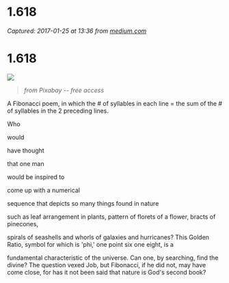 # 1.618

_Captured: 2017-01-25 at 13:36 from [medium.com](https://medium.com/@sctmtn/1-618-fc89819f7bdf?source=userActivityShare-c79006fee040-1485347791)_

# 1.618

![](https://cdn-images-1.medium.com/max/800/1*zYEAbG-bPWOqITFRjN5WSQ.jpeg)

> _from Pixabay -- free access_

A Fibonacci poem, in which the # of syllables in each line = the sum of the # of syllables in the 2 preceding lines.

Who

would

have thought

that one man

would be inspired to

come up with a numerical

sequence that depicts so many things found in nature

such as leaf arrangement in plants, pattern of florets of a flower, bracts of pinecones,

spirals of seashells and whorls of galaxies and hurricanes? This Golden Ratio, symbol for which is 'phi,' one point six one eight, is a

fundamental characteristic of the universe. Can one, by searching, find the divine? The question vexed Job, but Fibonacci, if he did not, may have come close, for has it not been said that nature is God's second book?
